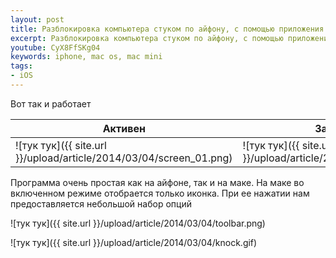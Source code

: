 ```yaml
---
layout: post
title: Разблокировка компьютера стуком по айфону, с помощью приложения Knock
excerpt: Разблокировка компьютера стуком по айфону, с помощью приложения Knock
youtube: CyX8FfSKg04
keywords: iphone, mac os, mac mini
tags:
- iOS
---
```


Вот так и работает

Активен        | Заблокирован
---------------|-------------
![тук тук]({{ site.url }}/upload/article/2014/03/04/screen_01.png) | ![тук тук]({{ site.url }}/upload/article/2014/03/04/screen_02.png)

Программа очень простая как на айфоне, так и на маке. На маке во включенном режиме отобрается только иконка. При ее нажатии нам предоставляется небольшой набор опций

![тук тук]({{ site.url }}/upload/article/2014/03/04/toolbar.png)

![тук тук]({{ site.url }}/upload/article/2014/03/04/knock.gif)
